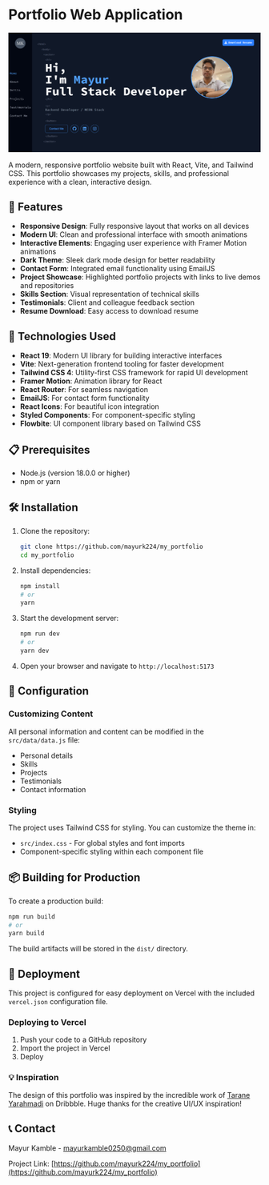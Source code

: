 # Portfolio Web Application

![Portfolio Preview](src/assets/projectPreview.png)

A modern, responsive portfolio website built with React, Vite, and Tailwind CSS. This portfolio showcases my projects, skills, and professional experience with a clean, interactive design.

## 🌟 Features

- **Responsive Design**: Fully responsive layout that works on all devices
- **Modern UI**: Clean and professional interface with smooth animations
- **Interactive Elements**: Engaging user experience with Framer Motion animations
- **Dark Theme**: Sleek dark mode design for better readability
- **Contact Form**: Integrated email functionality using EmailJS
- **Project Showcase**: Highlighted portfolio projects with links to live demos and repositories
- **Skills Section**: Visual representation of technical skills
- **Testimonials**: Client and colleague feedback section
- **Resume Download**: Easy access to download resume

## 🚀 Technologies Used

- **React 19**: Modern UI library for building interactive interfaces
- **Vite**: Next-generation frontend tooling for faster development
- **Tailwind CSS 4**: Utility-first CSS framework for rapid UI development
- **Framer Motion**: Animation library for React
- **React Router**: For seamless navigation
- **EmailJS**: For contact form functionality
- **React Icons**: For beautiful icon integration
- **Styled Components**: For component-specific styling
- **Flowbite**: UI component library based on Tailwind CSS

## 📋 Prerequisites

- Node.js (version 18.0.0 or higher)
- npm or yarn

## 🛠️ Installation

1. Clone the repository:
   ```bash
   git clone https://github.com/mayurk224/my_portfolio
   cd my_portfolio
   ```

2. Install dependencies:
   ```bash
   npm install
   # or
   yarn
   ```

3. Start the development server:
   ```bash
   npm run dev
   # or
   yarn dev
   ```

4. Open your browser and navigate to `http://localhost:5173`

## 🔧 Configuration

### Customizing Content

All personal information and content can be modified in the `src/data/data.js` file:

- Personal details
- Skills
- Projects
- Testimonials
- Contact information

### Styling

The project uses Tailwind CSS for styling. You can customize the theme in:

- `src/index.css` - For global styles and font imports
- Component-specific styling within each component file

## 📦 Building for Production

To create a production build:

```bash
npm run build
# or
yarn build
```

The build artifacts will be stored in the `dist/` directory.

## 🚢 Deployment

This project is configured for easy deployment on Vercel with the included `vercel.json` configuration file.

### Deploying to Vercel

1. Push your code to a GitHub repository
2. Import the project in Vercel
3. Deploy


### 💡 Inspiration
The design of this portfolio was inspired by the incredible work of [Tarane Yarahmadi](https://dribbble.com/shots/22427081-Portfolio-Website
) on Dribbble. Huge thanks for the creative UI/UX inspiration!


## 📞 Contact

Mayur Kamble - [mayurkamble0250@gmail.com](mailto:mayurkamble0250@gmail.com)

Project Link: [https://github.com/mayurk224/my_portfolio](https://github.com/mayurk224/my_portfolio)


